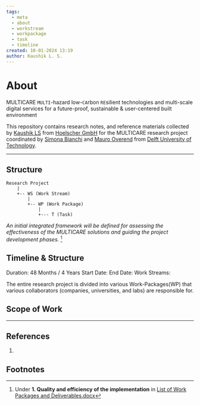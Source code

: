 ```yaml
---
tags:
  - meta
  - about
  - workstream
  - workpackage
  - task
  - timeline
created: 10-01-2024 13:19
author: Kaushik L. S.
---
```


# About
MULTICARE `MULTI`-hazard low-`CA`rbon `RE`silient technologies and multi-scale digital services for a future-proof, sustainable & user-centered built environment

This repository contains research notes, and reference materials collected by [Kaushik LS](https://www.linkedin.com/in/thekaushikls/) from [Hoelscher GmbH](https://in.linkedin.com/company/hoelscher-gmbh) for the MULTICARE research project coordinated by [Simona Bianchi](https://www.linkedin.com/in/simona-bianchi-121190/) and [Mauro Overend](https://www.linkedin.com/in/mauro-overend-8413867a/) from [Delft University of Technology](https://www.linkedin.com/school/tudelft/).

---
## Structure
```
Research Project
	|
	+-- WS (Work Stream)
		|
		+-- WP (Work Package)
			|
			+--- T (Task)
```

*An initial integrated framework will be defined for assessing the effectiveness of the MULTICARE solutions and guiding the project development phases.* [^1]



## Timeline & Structure

Duration: 48 Months / 4 Years
Start Date:
End Date: 
Work Streams: 


The entire research project is divided into various Work-Packages(WP) that various collaborators (companies, universities, and labs) are responsible for.


## Scope of Work


	

---
## References
1. 
## Footnotes
[^1]: Under **1. Quality and efficiency of the implementation** in [List of Work Packages and Deliverables.docx]() 